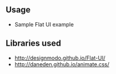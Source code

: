 ## Usage
* Sample Flat UI example

## Libraries used
* http://designmodo.github.io/Flat-UI/
* http://daneden.github.io/animate.css/

